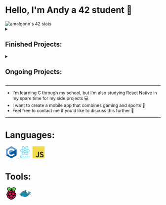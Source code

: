 # Hello, I'm Andy a 42 student 👋

<img src="https://badge.mediaplus.ma/darkblue/amalgonn?1337Badge=off&UM6P=off" alt="amalgonn's 42 stats"/> 

<details>
  <summary> <h2>Finished Projects: </h2> </summary>
    <li> 1st Circle :
      <img src="./badges/libftm.png"  title="libft: 125/100" length="100" width="100">
      <img src="./badges/get_next_linee.png"  title="get_next_line: 112/100" length="100" width="100">
      <img src="./badges/ft_printfe.png"  title="ft_printf: 100/100" length="100" width="100">
      <img src="./badges/born2berootm.png"  title="born2beroot: 125/100" length="100" width="100"> </br>
    <li>2nd Circle : 
      <img src="./badges/push_swape.png"  title="Push_swap: 100/100" length="100" width="100">
      <img src="./badges/pipexe.png"  title="Pipex: 116/125" length="100" width="100"> 
      <img src="./badges/so_longe.png"  title="so_long : 100/100" length="100" width="100"> </br>
    <li>3rd Circle : 
      <img src="./badges/minishelle.png"  title="Minishell : 101/100" length="100" width="100">
      <img src="./badges/philosopherse.png"  title="Philosophers : 100/100" length="100" width="100">
</details>

<details>
  <summary> <h2>Ongoing Projects: </h2></summary>
    <li> Project(s) :
      <img src="./badges/cppn.png"  title="cpp : incoming" length="100" width="100">
      <img src="./badges/netpracticen.png"  title="netpractice : incoming" length="100" width="100">
      <img src="./badges/cub3dn.png"  title="cub3d : incoming" length="100" width="100">
</details>

---
- I'm learning C through my school, but I'm also studying React Native in my spare time for my side projects 💻
- I want to create a mobile app that combines gaming and sports 📱
- Feel free to contact me if you'd like to discuss this further 💬
---

# Languages:
<p align="left"> 
  <a href="https://www.cprogramming.com/" target="_blank" rel="noreferrer"> <img src="https://raw.githubusercontent.com/devicons/devicon/master/icons/c/c-original.svg" alt="c" width="40" height="40"/> </a>
  <a href="https://reactnative.dev" target="_blank" rel="noreferrer"> <img src="https://raw.githubusercontent.com/devicons/devicon/master/icons/react/react-original-wordmark.svg" alt="react_native" width="40" height="40"/></a>
  <a href="https://developer.mozilla.org/fr/docs/Web/JavaScript" target="_blank" rel="noreferrer"> <img src="https://raw.githubusercontent.com/devicons/devicon/master/icons/javascript/javascript-original.svg" alt="react_native" width="40" height="40"/></a>
</p>

# Tools:
<p align="left">
  <a href="https://www.raspberrypi.com" target="_blank" rel="noreferrer"> <img src="https://raw.githubusercontent.com/devicons/devicon/master/icons/raspberrypi/raspberrypi-original.svg" alt="react_native" width="40" height="40"/></a>
  <a href="https://www.docker.com/" target="_blank" rel="noreferrer"> <img src="https://raw.githubusercontent.com/devicons/devicon/refs/heads/master/icons/docker/docker-original.svg" alt="docker" width="40" height="40"/></a>

</p>
